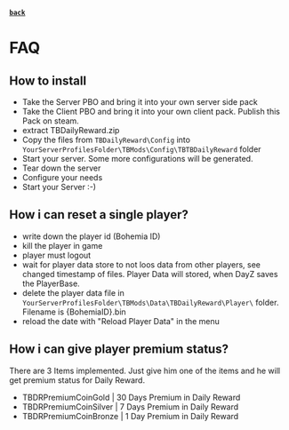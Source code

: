 [**`back`**](./Readme.md)

# FAQ

## How to install

- Take the Server PBO and bring it into your own server side pack
- Take the Client PBO and bring it into your own client pack. Publish this Pack on steam.
- extract TBDailyReward.zip
- Copy the files from `TBDailyReward\Config` into `YourServerProfilesFolder\TBMods\Config\TBTBDailyReward` folder
- Start your server. Some more configurations will be generated.
- Tear down the server
- Configure your needs
- Start your Server :-)

## How i can reset a single player?
- write down the player id (Bohemia ID)
- kill the player in game
- player must logout
- wait for player data store to not loos data from other players, see changed timestamp of files. Player Data will stored, when DayZ saves the PlayerBase.
- delete the player data file in `YourServerProfilesFolder\TBMods\Data\TBDailyReward\Player\` folder. Filename is {BohemiaID}.bin
- reload the date with "Reload Player Data" in the menu


## How i can give player premium status?

There are 3 Items implemented. Just give him one of the items and he will get premium status for Daily Reward.

- TBDRPremiumCoinGold | 30 Days Premium in Daily Reward
- TBDRPremiumCoinSilver | 7 Days Premium in Daily Reward
- TBDRPremiumCoinBronze | 1 Day Premium in Daily Reward
